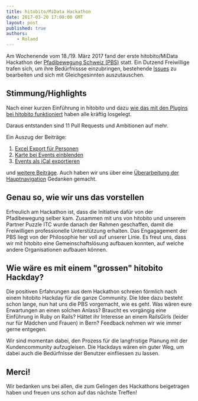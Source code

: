 ```yaml
---
title: hitobito/MiData Hackathon
date: 2017-03-20 17:00:00 GMT
layout: post
published: true
authors:
    - Roland
---
```


Am Wochenende vom 18./19. März 2017 fand der erste hitobito/MiData Hackathon der [Pfadibewegung Schweiz (PBS)](http://www.scout.ch/de/verband) statt. Ein Dutzend Freiwillige trafen sich, um ihre Bedürfnissse einzubringen, bestehende [Issues](https://github.com/hitobito/hitobito/issues) zu bearbeiten und sich mit Gleichgesinnten auszutauschen.

## Stimmung/Highlights

Nach einer kurzen Einführung in hitobito und dazu
[wie das mit den Plugins bei hitobito funktioniert](https://github.com/hitobito/hitobito/blob/master/doc/development/06_plugins.md)
haben alle kräftig losgelegt.

Daraus entstanden sind 11 Pull Requests und Ambitionen auf mehr.

Ein Auszug der Beiträge:

1. [Excel Export für Personen](https://github.com/hitobito/hitobito/pull/204)
1. [Karte bei Events einblenden](https://github.com/hitobito/hitobito_pbs/pull/56)
1. [Events als iCal exportieren](https://github.com/hitobito/hitobito/pull/201)

und [weitere Beiträge](https://github.com/pulls?utf8=%E2%9C%93&q=is%3Apr+org%3Ahitobito+created%3A2017-03-18..2017-03-19).
Auch haben wir uns über eine [Überarbeitung der Hauptnavigation](https://github.com/hitobito/hitobito/issues/114) Gedanken gemacht.

## Genau so, wie wir uns das vorstellen

Erfreulich am Hackathon ist, dass die Initiative dafür von der Pfadibewegung
selber kam.
Zusammen mit uns von hitobito und unserem Partner Puzzle ITC wurde danach der
Rahmen geschaffen, damit die Freiwilligen professionelle Unterstützung erhalten.
Das Engagagement der PBS liegt von der Philosophie her voll auf unserer Linie.
Es freut uns, dass wir mit hitobito eine Gemeinschaftslösung aufbauen konnten,
auf welche andere Organisationen aufbauen können.

## Wie wäre es mit einem "grossen" hitobito Hackday?

Die positiven Erfahrungen aus dem Hackathon schreien förmlich nach einem hitobito
 Hackday für die ganze Community. Die Idee dazu besteht schon lange, nun hat uns
 die PBS vorgemacht, wie es geht. Was wären eure Erwartungen an einen solchen
 Anlass? Braucht es vorgängig eine Einführung in Ruby on Rails? Hättet ihr
 Interesse an einem RailsGirls (leider nur für Mädchen und Frauen) in Bern?
 Feedback nehmen wir wie immer gerne entgegen.

Wir sind momentan dabei, den Prozess für die langfristige Planung mit der
Kundencommunity aufzugleisen. Die Hackdays wären ein guter Weg, um dabei auch
die Bedürfnisse der Benutzer einfliessen zu lassen.

## Merci!

Wir bedanken uns bei allen, die zum Gelingen des Hackathons beigetragen haben
 und freuen uns schon auf das nächste Treffen!
